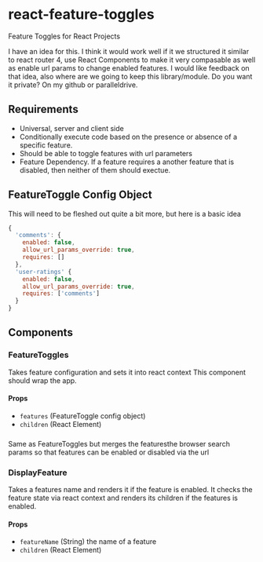 # react-feature-toggles
Feature Toggles for React Projects

I have an idea for this. I think it would work well if it we structured it similar to react router 4, use React Components to make it very compasable as well as enable url params to change enabled features. I would like feedback on that idea, also where are we going to keep this library/module. Do you want it private? On my github or paralleldrive.

## Requirements
* Universal, server and client side
* Conditionally execute code based on the presence or absence of a specific feature. 
* Should be able to toggle features with url parameters
* Feature Dependency. If a feature requires a another feature that is disabled, then neither of them should exectue.

## FeatureToggle Config Object
This will need to be fleshed out quite a bit more, but here is a basic idea
```javascript
{
  'comments': {
    enabled: false,
    allow_url_params_override: true,
    requires: []
  },
  'user-ratings' {
    enabled: false,
    allow_url_params_override: true,
    requires: ['comments']
  }
}
```

## Components

### FeatureToggles
Takes feature configuration and sets it into react context 
This component should wrap the app.

#### Props
* `features` (FeatureToggle config object)
* `children` (React Element)

### <BrowserFeatureToggles />
Same as FeatureToggles but merges the featuresthe browser search params so that features can be enabled or disabled via the url


### DisplayFeature
Takes a features name and renders it if the feature is enabled.
It checks the feature state via react context and renders its children if the features is enabled.

#### Props
* `featureName` (String) the name of a feature
* `children` (React Element)


